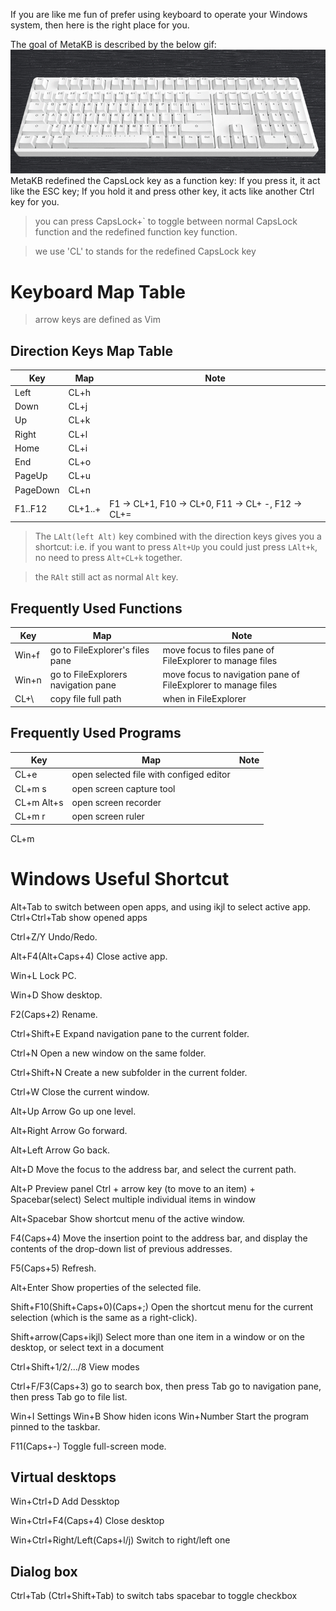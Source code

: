 If you are like me fun of prefer using keyboard to operate your Windows system, then here is the right place for you.

The goal of MetaKB is described by the below gif:
![keyboard](./keyboard.gif)
MetaKB redefined the CapsLock key as a function key:
If you press it, it act like the ESC key;
If you hold it and press other key, it acts like another Ctrl key for you.

> you can press CapsLock+` to toggle between normal CapsLock function and the redefined function key function.


> we use 'CL' to stands for the redefined CapsLock key

# Keyboard Map Table
> arrow keys are defined as Vim

## Direction Keys Map Table
Key|Map|Note
---|---|---
Left|CL+h
Down|CL+j
Up|CL+k
Right|CL+l
Home|CL+i
End|CL+o
PageUp|CL+u
PageDown|CL+n
F1..F12|CL+1..+|F1 -> CL+1, F10 -> CL+0, F11 -> CL+ -, F12 -> CL+=

> The `LAlt(left Alt)` key combined with the direction keys gives you a shortcut:
> i.e. if you want to press `Alt+Up` you could just press `LAlt+k`, no need to press `Alt+CL+k` together.

> the `RAlt` still act as normal `Alt` key.

## Frequently Used Functions

Key|Map|Note
---|---|---
Win+f|go to FileExplorer's files pane| move focus to files pane of FileExplorer to manage files
Win+n|go to FileExplorers navigation pane| move focus to navigation pane of FileExplorer to manage files
CL+\\ |copy file full path| when in FileExplorer

## Frequently Used Programs
Key|Map|Note
---|---|---
CL+e|open selected file with configed editor
CL+m s|open screen capture tool
CL+m Alt+s| open screen recorder
CL+m r|open screen ruler
CL+m 

Windows Useful Shortcut
=========
Alt+Tab to switch between open apps, and using ikjl to select active app.
Ctrl+Ctrl+Tab show opened apps

Ctrl+Z/Y Undo/Redo.

Alt+F4(Alt+Caps+4) Close active app.

Win+L Lock PC.

Win+D Show desktop.

F2(Caps+2) Rename.

Ctrl+Shift+E Expand navigation pane to the current folder. 

Ctrl+N Open a new window on the same folder. 

Ctrl+Shift+N Create a new subfolder in the current folder. 

Ctrl+W Close the current window. 

Alt+Up Arrow Go up one level. 

Alt+Right Arrow Go forward. 

Alt+Left Arrow Go back. 

Alt+D Move the focus to the address bar, and select the current path. 

Alt+P   Preview panel
Ctrl + arrow key (to move to an item) + Spacebar(select)	Select multiple individual items in window

Alt+Spacebar Show shortcut menu of the active window.

F4(Caps+4) Move the insertion point to the address bar, and display the contents of the drop-down list of previous addresses. 

F5(Caps+5) Refresh.

Alt+Enter Show properties of the selected file. 

Shift+F10(Shift+Caps+0)(Caps+;) Open the shortcut menu for the current selection (which is the same as a right-click). 

Shift+arrow(Caps+ikjl)	Select more than one item in a window or on the desktop, or select text in a document

Ctrl+Shift+1/2/.../8    View modes

Ctrl+F/F3(Caps+3) go to search box, then press Tab go to navigation pane, then press Tab go to file list.

Win+I   Settings
Win+B   Show hiden icons
Win+Number Start the program pinned to the taskbar.

F11(Caps+-) Toggle full-screen mode. 
## Virtual desktops
Win+Ctrl+D  Add Dessktop

Win+Ctrl+F4(Caps+4) Close desktop

Win+Ctrl+Right/Left(Caps+l/j)  Switch to right/left one


## Dialog box
Ctrl+Tab (Ctrl+Shift+Tab) to switch tabs
spacebar to toggle checkbox